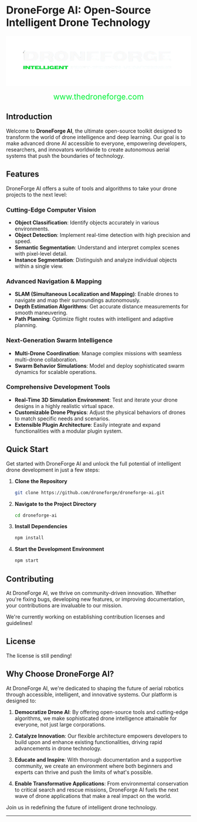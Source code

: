 # DroneForge AI: Open-Source Intelligent Drone Technology

<p align="center">
  <img src="./droneforge.png" alt="DroneForge Logo">
</p>

<p align="center">
  <a href="http://www.thedroneforge.com" style="font-size: 1.5em; color: #00F135; text-decoration: none;">www.thedroneforge.com</a>
</p>

## Introduction

Welcome to **DroneForge AI**, the ultimate open-source toolkit designed to transform the world of drone intelligence and deep learning. Our goal is to make advanced drone AI accessible to everyone, empowering developers, researchers, and innovators worldwide to create autonomous aerial systems that push the boundaries of technology.

## Features

DroneForge AI offers a suite of tools and algorithms to take your drone projects to the next level:

### Cutting-Edge Computer Vision
- **Object Classification**: Identify objects accurately in various environments.
- **Object Detection**: Implement real-time detection with high precision and speed.
- **Semantic Segmentation**: Understand and interpret complex scenes with pixel-level detail.
- **Instance Segmentation**: Distinguish and analyze individual objects within a single view.

### Advanced Navigation & Mapping
- **SLAM (Simultaneous Localization and Mapping)**: Enable drones to navigate and map their surroundings autonomously.
- **Depth Estimation Algorithms**: Get accurate distance measurements for smooth maneuvering.
- **Path Planning**: Optimize flight routes with intelligent and adaptive planning.

### Next-Generation Swarm Intelligence
- **Multi-Drone Coordination**: Manage complex missions with seamless multi-drone collaboration.
- **Swarm Behavior Simulations**: Model and deploy sophisticated swarm dynamics for scalable operations.

### Comprehensive Development Tools
- **Real-Time 3D Simulation Environment**: Test and iterate your drone designs in a highly realistic virtual space.
- **Customizable Drone Physics**: Adjust the physical behaviors of drones to match specific needs and scenarios.
- **Extensible Plugin Architecture**: Easily integrate and expand functionalities with a modular plugin system.

## Quick Start

Get started with DroneForge AI and unlock the full potential of intelligent drone development in just a few steps:

1. **Clone the Repository**
   ```bash
   git clone https://github.com/droneforge/droneforge-ai.git
   ```

2. **Navigate to the Project Directory**
   ```bash
   cd droneforge-ai
   ```

3. **Install Dependencies**
   ```bash
   npm install
   ```

4. **Start the Development Environment**
   ```bash
   npm start
   ```

## Contributing

At DroneForge AI, we thrive on community-driven innovation. Whether you're fixing bugs, developing new features, or improving documentation, your contributions are invaluable to our mission.

We're currently working on establishing contribution licenses and guidelines!

## License

The license is still pending!

## Why Choose DroneForge AI?

At DroneForge AI, we're dedicated to shaping the future of aerial robotics through accessible, intelligent, and innovative systems. Our platform is designed to:

1. **Democratize Drone AI**: By offering open-source tools and cutting-edge algorithms, we make sophisticated drone intelligence attainable for everyone, not just large corporations.
   
2. **Catalyze Innovation**: Our flexible architecture empowers developers to build upon and enhance existing functionalities, driving rapid advancements in drone technology.
   
3. **Educate and Inspire**: With thorough documentation and a supportive community, we create an environment where both beginners and experts can thrive and push the limits of what's possible.
   
4. **Enable Transformative Applications**: From environmental conservation to critical search and rescue missions, DroneForge AI fuels the next wave of drone applications that make a real impact on the world.

Join us in redefining the future of intelligent drone technology.

---
